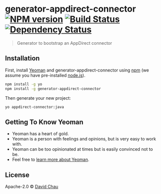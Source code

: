 # generator-appdirect-connector [![NPM version][npm-image]][npm-url] [![Build Status][travis-image]][travis-url] [![Dependency Status][daviddm-image]][daviddm-url]
> Generator to bootstrap an AppDirect connector

## Installation

First, install [Yeoman](http://yeoman.io) and generator-appdirect-connector using [npm](https://www.npmjs.com/) (we assume you have pre-installed [node.js](https://nodejs.org/)).

```bash
npm install -g yo
npm install -g generator-appdirect-connector
```

Then generate your new project:

```bash
yo appdirect-connector:java
```

## Getting To Know Yeoman

 * Yeoman has a heart of gold.
 * Yeoman is a person with feelings and opinions, but is very easy to work with.
 * Yeoman can be too opinionated at times but is easily convinced not to be.
 * Feel free to [learn more about Yeoman](http://yeoman.io/).

## License

Apache-2.0 © [David Chau]()


[npm-image]: https://badge.fury.io/js/generator-appdirect-connector.svg
[npm-url]: https://npmjs.org/package/generator-appdirect-connector
[travis-image]: https://travis-ci.org/davidchau/generator-appdirect-connector.svg?branch=master
[travis-url]: https://travis-ci.org/davidchau/generator-appdirect-connector
[daviddm-image]: https://david-dm.org/davidchau/generator-appdirect-connector.svg?theme=shields.io
[daviddm-url]: https://david-dm.org/davidchau/generator-appdirect-connector
